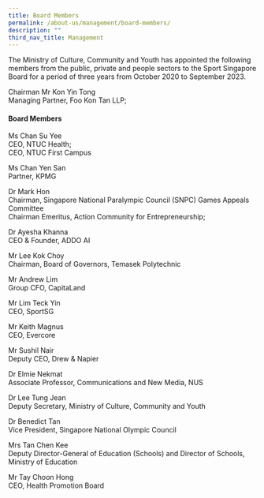 ```yaml
---
title: Board Members
permalink: /about-us/management/board-members/
description: ""
third_nav_title: Management
---
```

The Ministry of Culture, Community and Youth has appointed the following members from the public, private and people sectors to the Sport Singapore Board for a period of three years from October 2020 to September 2023.

Chairman Mr Kon Yin Tong  
Managing Partner, Foo Kon Tan LLP;   

#### **Board Members**

Ms Chan Su Yee  
CEO, NTUC Health;  
CEO, NTUC First Campus

Ms Chan Yen San  
Partner, KPMG

Dr Mark Hon  
Chairman, Singapore National Paralympic Council (SNPC) Games Appeals Committee  
Chairman Emeritus, Action Community for Entrepreneurship;

Dr Ayesha Khanna  
CEO & Founder, ADDO AI

Mr Lee Kok Choy  
Chairman, Board of Governors, Temasek Polytechnic

Mr Andrew Lim  
Group CFO, CapitaLand

Mr Lim Teck Yin  
CEO, SportSG

Mr Keith Magnus  
CEO, Evercore  
  
Mr Sushil Nair  
Deputy CEO, Drew & Napier

Dr Elmie Nekmat  
Associate Professor, Communications and New Media, NUS  
  
Dr Lee Tung Jean  
Deputy Secretary, Ministry of Culture, Community and Youth  
  
Dr Benedict Tan  
Vice President, Singapore National Olympic Council  
  
Mrs Tan Chen Kee  
Deputy Director-General of Education (Schools) and Director of Schools, Ministry of Education

Mr Tay Choon Hong  
CEO, Health Promotion Board